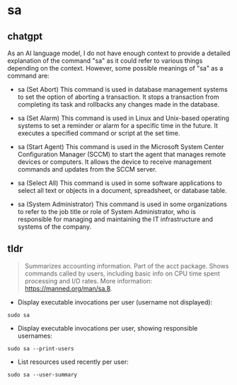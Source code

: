 # sa 
## chatgpt 
As an AI language model, I do not have enough context to provide a detailed explanation of the command "sa" as it could refer to various things depending on the context. However, some possible meanings of "sa" as a command are:

- sa (Set Abort)
This command is used in database management systems to set the option of aborting a transaction. It stops a transaction from completing its task and rollbacks any changes made in the database.

- sa (Set Alarm)
This command is used in Linux and Unix-based operating systems to set a reminder or alarm for a specific time in the future. It executes a specified command or script at the set time.

- sa (Start Agent)
This command is used in the Microsoft System Center Configuration Manager (SCCM) to start the agent that manages remote devices or computers. It allows the device to receive management commands and updates from the SCCM server.

- sa (Select All)
This command is used in some software applications to select all text or objects in a document, spreadsheet, or database table.

- sa (System Administrator)
This command is used in some organizations to refer to the job title or role of System Administrator, who is responsible for managing and maintaining the IT infrastructure and systems of the company. 

## tldr 
 
> Summarizes accounting information. Part of the acct package.
> Shows commands called by users, including basic info on CPU time spent processing and I/O rates.
> More information: <https://manned.org/man/sa.8>.

- Display executable invocations per user (username not displayed):

`sudo sa`

- Display executable invocations per user, showing responsible usernames:

`sudo sa --print-users`

- List resources used recently per user:

`sudo sa --user-summary`
